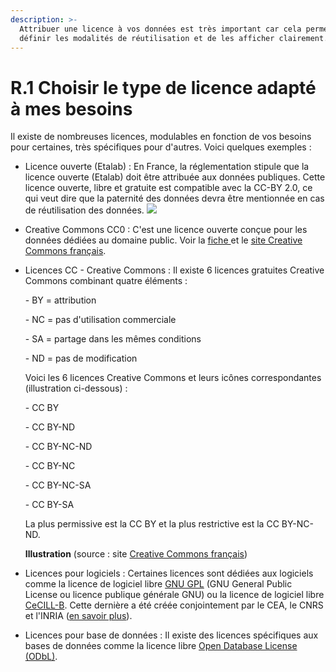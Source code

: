 ```yaml
---
description: >-
  Attribuer une licence à vos données est très important car cela permet de bien
  définir les modalités de réutilisation et de les afficher clairement.
---
```


# R.1 Choisir le type de licence adapté à mes besoins

&#x20;Il existe de nombreuses licences, modulables en fonction de vos besoins pour certaines, très spécifiques pour d'autres. Voici quelques exemples :

* Licence ouverte (Etalab) : En France, la réglementation stipule que la licence ouverte (Etalab) doit être attribuée aux données publiques. Cette licence ouverte, libre et gratuite est compatible avec la CC-BY 2.0, ce qui veut dire que la paternité des données devra être mentionnée en cas de réutilisation des données. ![](../.gitbook/assets/logo\_licenceetalab.gif)
* Creative Commons CC0 : C'est une licence ouverte conçue pour les données dédiées au domaine public. Voir la [fiche ](https://creativecommons.org/publicdomain/zero/1.0/deed.fr)et le [site Creative Commons français](https://creativecommons.org/licenses/?lang=fr-FR).&#x20;
*   Licences CC - Creative Commons : Il existe 6 licences gratuites Creative Commons combinant quatre éléments :

    \- BY = attribution

    \- NC = pas d'utilisation commerciale

    \- SA = partage dans les mêmes conditions

    \- ND = pas de modification

    Voici les 6 licences Creative Commons et leurs icônes correspondantes (illustration ci-dessous) :

    \- CC BY

    \- CC BY-ND

    \- CC BY-NC-ND

    \- CC BY-NC

    \- CC BY-NC-SA

    \- CC BY-SA



    La plus permissive est la CC BY et la plus restrictive est la CC BY-NC-ND.&#x20;



    **Illustration** (source : site [Creative Commons français](https://creativecommons.org/licenses/?lang=fr-FR))
* Licences pour logiciels : Certaines licences sont dédiées aux logiciels comme la licence de logiciel libre [GNU GPL](https://fr.wikipedia.org/wiki/Licence\_publique\_g%C3%A9n%C3%A9rale\_GNU) (GNU General Public License ou licence publique générale GNU) ou la licence de logiciel libre [CeCILL-B](https://fr.wikipedia.org/wiki/Licence\_CeCILL).  Cette dernière a été créée conjointement par le CEA, le CNRS et l'INRIA ([en savoir plus](https://cecill.info)).&#x20;
* Licences pour base de données : Il existe des licences spécifiques aux bases de données comme la licence libre [Open Database License (ODbL)](https://fr.wikipedia.org/wiki/Open\_Database\_License).&#x20;



